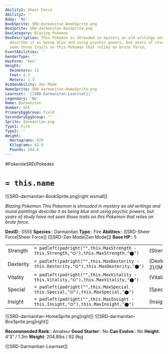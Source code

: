 ```yaml
---
Ability1: Sheer Force
Ability2: ''
Baby: 'No'
BookSprite: SRD-darmanitan-BookSprite.png
BoxSprite: SRD-darmanitan-BoxSprite.png
DexCategory: Blazing Pokemon
DexDescription: This Pokemon is shrouded in mystery as old writings and mural paintings
  describe it as being blue and using psychic powers, but years of study have not
  seen those traits on this Pokemon that relies on brute force.
EventAbilities: ''
GenderType: ''
HasForm: 'Yes'
Height:
  Deimeters: 13
  Feet: 4.3
  Meters: 1.3
HiddenAbility: Zen Mode
HomeSprite: SRD-darmanitan-HomeSprite.png
Learnset: '[[SRD-Darmanitan-Learnset]]'
Legendary: 'No'
Name: Darmanitan
Number: 555
PrimaryEggGroup: Field
SecondaryEggGroup: ''
Sprite: darmanitan.png
Type1: Fire
Type2: ''
Weight:
  Hectograms: 929
  Kilograms: 92.9
  Pounds: 204.8
---
```


#PokeroleSRD/Pokedex

# `= this.name`

![[SRD-darmanitan-BookSprite.png|right wsmall]]

*Blazing Pokemon*
*This Pokemon is shrouded in mystery as old writings and mural paintings describe it as being blue and using psychic powers, but years of study have not seen those traits on this Pokemon that relies on brute force.*

**DexID**:: 0555
**Species**:: Darmanitan
**Type**:: Fire
**Abilities**:: [[SRD-Sheer Force|Sheer Force]] ([[SRD-Zen Mode|Zen Mode]])
**Base HP**:: 5

|           |                                                                                        |                                          |
| --------- | -------------------------------------------------------------------------------------- | ---------------------------------------- |
| Strength  | `= padleft(padright("",this.MaxStrength - this.Strength,"⭘"),this.MaxStrength,"⬤")`    | (Strength::3)/(MaxStrength::7)   |
| Dexterity | `= padleft(padright("",this.MaxDexterity - this.Dexterity,"⭘"),this.MaxDexterity,"⬤")` | (Dexterity:: 2)/(MaxDexterity::5) |
| Vitality  | `= padleft(padright("",this.MaxVitality - this.Vitality,"⭘"),this.MaxVitality,"⬤")`    | (Vitality::2)/(MaxVitality::4)   |
| Special   | `= padleft(padright("",this.MaxSpecial - this.Special,"⭘"),this.MaxSpecial,"⬤")`       | (Special::1)/(MaxSpecial::3)     |
| Insight   | `= padleft(padright("",this.MaxInsight - this.Insight,"⭘"),this.MaxInsight,"⬤")`       | (Insight::2)/(MaxInsight::4)     |

![[SRD-darmanitan-HomeSprite.png|right]]
![[SRD-darmanitan-BoxSprite.png|right]]

**Recommended Rank**:: Amateur
**Good Starter**:: No
**Can Evolve**:: No
**Height**: 4'3" / 1.3m
**Weight**: 204.8lbs / 92.9kg

![[SRD-Darmanitan-Learnset]]